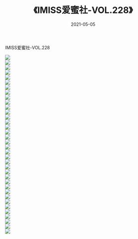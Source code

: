 ﻿---
layout: post
title:  《IMISS爱蜜社-VOL.228》
date:   2021-05-05
img: http://img.660000.xyz/Sharelink/网络美图/2021/IMISS爱蜜社-VOL.228/000.jpg
categories: [美女, 清纯, 唯美]
---

IMISS爱蜜社-VOL.228

  ![](http://img.660000.xyz/Sharelink/网络美图/2021/IMISS爱蜜社-VOL.228/001.jpg) <br> ![](http://img.660000.xyz/Sharelink/网络美图/2021/IMISS爱蜜社-VOL.228/002.jpg) <br> ![](http://img.660000.xyz/Sharelink/网络美图/2021/IMISS爱蜜社-VOL.228/003.jpg) <br> ![](http://img.660000.xyz/Sharelink/网络美图/2021/IMISS爱蜜社-VOL.228/004.jpg) <br> ![](http://img.660000.xyz/Sharelink/网络美图/2021/IMISS爱蜜社-VOL.228/005.jpg) <br> ![](http://img.660000.xyz/Sharelink/网络美图/2021/IMISS爱蜜社-VOL.228/006.jpg) <br> ![](http://img.660000.xyz/Sharelink/网络美图/2021/IMISS爱蜜社-VOL.228/007.jpg) <br> ![](http://img.660000.xyz/Sharelink/网络美图/2021/IMISS爱蜜社-VOL.228/008.jpg) <br> ![](http://img.660000.xyz/Sharelink/网络美图/2021/IMISS爱蜜社-VOL.228/009.jpg) <br> ![](http://img.660000.xyz/Sharelink/网络美图/2021/IMISS爱蜜社-VOL.228/010.jpg) <br> ![](http://img.660000.xyz/Sharelink/网络美图/2021/IMISS爱蜜社-VOL.228/011.jpg) <br> ![](http://img.660000.xyz/Sharelink/网络美图/2021/IMISS爱蜜社-VOL.228/012.jpg) <br> ![](http://img.660000.xyz/Sharelink/网络美图/2021/IMISS爱蜜社-VOL.228/013.jpg) <br> ![](http://img.660000.xyz/Sharelink/网络美图/2021/IMISS爱蜜社-VOL.228/014.jpg) <br> ![](http://img.660000.xyz/Sharelink/网络美图/2021/IMISS爱蜜社-VOL.228/015.jpg) <br> ![](http://img.660000.xyz/Sharelink/网络美图/2021/IMISS爱蜜社-VOL.228/016.jpg) <br> ![](http://img.660000.xyz/Sharelink/网络美图/2021/IMISS爱蜜社-VOL.228/017.jpg) <br> ![](http://img.660000.xyz/Sharelink/网络美图/2021/IMISS爱蜜社-VOL.228/018.jpg) <br> ![](http://img.660000.xyz/Sharelink/网络美图/2021/IMISS爱蜜社-VOL.228/019.jpg) <br> ![](http://img.660000.xyz/Sharelink/网络美图/2021/IMISS爱蜜社-VOL.228/020.jpg) <br> ![](http://img.660000.xyz/Sharelink/网络美图/2021/IMISS爱蜜社-VOL.228/021.jpg) <br> ![](http://img.660000.xyz/Sharelink/网络美图/2021/IMISS爱蜜社-VOL.228/022.jpg) <br> ![](http://img.660000.xyz/Sharelink/网络美图/2021/IMISS爱蜜社-VOL.228/023.jpg) <br> ![](http://img.660000.xyz/Sharelink/网络美图/2021/IMISS爱蜜社-VOL.228/024.jpg) <br> ![](http://img.660000.xyz/Sharelink/网络美图/2021/IMISS爱蜜社-VOL.228/025.jpg) <br> ![](http://img.660000.xyz/Sharelink/网络美图/2021/IMISS爱蜜社-VOL.228/026.jpg) <br> ![](http://img.660000.xyz/Sharelink/网络美图/2021/IMISS爱蜜社-VOL.228/027.jpg) <br> ![](http://img.660000.xyz/Sharelink/网络美图/2021/IMISS爱蜜社-VOL.228/028.jpg) <br> ![](http://img.660000.xyz/Sharelink/网络美图/2021/IMISS爱蜜社-VOL.228/029.jpg) <br> ![](http://img.660000.xyz/Sharelink/网络美图/2021/IMISS爱蜜社-VOL.228/030.jpg) <br> ![](http://img.660000.xyz/Sharelink/网络美图/2021/IMISS爱蜜社-VOL.228/031.jpg) <br> ![](http://img.660000.xyz/Sharelink/网络美图/2021/IMISS爱蜜社-VOL.228/032.jpg) <br> ![](http://img.660000.xyz/Sharelink/网络美图/2021/IMISS爱蜜社-VOL.228/033.jpg) <br> ![](http://img.660000.xyz/Sharelink/网络美图/2021/IMISS爱蜜社-VOL.228/034.jpg) <br> ![](http://img.660000.xyz/Sharelink/网络美图/2021/IMISS爱蜜社-VOL.228/035.jpg) <br> ![](http://img.660000.xyz/Sharelink/网络美图/2021/IMISS爱蜜社-VOL.228/036.jpg) <br>